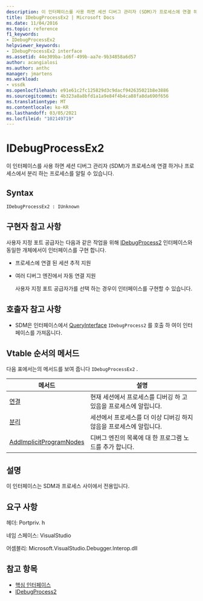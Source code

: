 ```yaml
---
description: 이 인터페이스를 사용 하면 세션 디버그 관리자 (SDM)가 프로세스에 연결 하거나 프로세스에서 분리 하는 프로세스를 알릴 수 있습니다.
title: IDebugProcessEx2 | Microsoft Docs
ms.date: 11/04/2016
ms.topic: reference
f1_keywords:
- IDebugProcessEx2
helpviewer_keywords:
- IDebugProcessEx2 interface
ms.assetid: 44e309ba-1d6f-499b-aa7e-9b34858a6d57
author: acangialosi
ms.author: anthc
manager: jmartens
ms.workload:
- vssdk
ms.openlocfilehash: e91e61c2fc125829d3c9dacf942635021b8e3886
ms.sourcegitcommit: 4b323a8a8bfd1a1a9e84f4b4ca88fa8da690f656
ms.translationtype: MT
ms.contentlocale: ko-KR
ms.lasthandoff: 03/05/2021
ms.locfileid: "102149719"
---
```

# <a name="idebugprocessex2"></a>IDebugProcessEx2
이 인터페이스를 사용 하면 세션 디버그 관리자 (SDM)가 프로세스에 연결 하거나 프로세스에서 분리 하는 프로세스를 알릴 수 있습니다.

## <a name="syntax"></a>Syntax

```
IDebugProcessEx2 : IUnknown
```

## <a name="notes-for-implementers"></a>구현자 참고 사항
 사용자 지정 포트 공급자는 다음과 같은 작업을 위해 [IDebugProcess2](../../../extensibility/debugger/reference/idebugprocess2.md) 인터페이스와 동일한 개체에서이 인터페이스를 구현 합니다.

- 프로세스에 연결 된 세션 추적 지원

- 여러 디버그 엔진에서 자동 연결 지원

  사용자 지정 포트 공급자가를 선택 하는 경우이 인터페이스를 구현할 수 있습니다.

## <a name="notes-for-callers"></a>호출자 참고 사항

- SDM은 인터페이스에서 [QueryInterface](/cpp/atl/queryinterface) `IDebugProcess2` 를 호출 하 여이 인터페이스를 가져옵니다.

## <a name="methods-in-vtable-order"></a>Vtable 순서의 메서드
 다음 표에서는의 메서드를 보여 줍니다 `IDebugProcessEx2` .

|메서드|설명|
|------------|-----------------|
|[연결](../../../extensibility/debugger/reference/idebugprocessex2-attach.md)|현재 세션에서 프로세스를 디버깅 하 고 있음을 프로세스에 알립니다.|
|[분리](../../../extensibility/debugger/reference/idebugprocessex2-detach.md)|세션에서 프로세스를 더 이상 디버깅 하지 않음을 프로세스에 알립니다.|
|[AddImplicitProgramNodes](../../../extensibility/debugger/reference/idebugprocessex2-addimplicitprogramnodes.md)|디버그 엔진의 목록에 대 한 프로그램 노드를 추가 합니다.|

## <a name="remarks"></a>설명
 이 인터페이스는 SDM과 프로세스 사이에서 전용입니다.

## <a name="requirements"></a>요구 사항
 헤더: Portpriv. h

 네임 스페이스: VisualStudio

 어셈블리: Microsoft.VisualStudio.Debugger.Interop.dll

## <a name="see-also"></a>참고 항목
- [핵심 인터페이스](../../../extensibility/debugger/reference/core-interfaces.md)
- [IDebugProcess2](../../../extensibility/debugger/reference/idebugprocess2.md)
